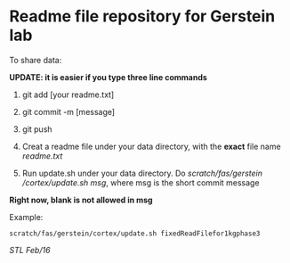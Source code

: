 # Readme file repository for Gerstein lab
To share data:

**UPDATE: it is easier if you type three line commands**
1. git add [your readme.txt]
2. git commit -m [message]
3. git push

1. Creat a readme file under your data directory, with the **exact** file name
*readme.txt*

2. Run update.sh under your data directory. Do *scratch/fas/gerstein
/cortex/update.sh msg*, where msg is the short commit message

**Right now, blank is not allowed in msg**

Example: 

`scratch/fas/gerstein/cortex/update.sh fixedReadFilefor1kgphase3`


*STL Feb/16*    
